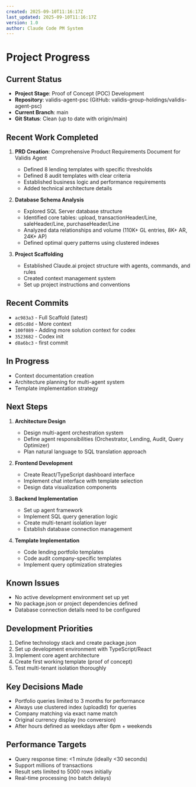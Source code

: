 ```yaml
---
created: 2025-09-10T11:16:17Z
last_updated: 2025-09-10T11:16:17Z
version: 1.0
author: Claude Code PM System
---
```


# Project Progress

## Current Status
- **Project Stage**: Proof of Concept (POC) Development
- **Repository**: validis-agent-psc (GitHub: validis-group-holdings/validis-agent-psc)
- **Current Branch**: main
- **Git Status**: Clean (up to date with origin/main)

## Recent Work Completed
1. **PRD Creation**: Comprehensive Product Requirements Document for Validis Agent
   - Defined 8 lending templates with specific thresholds
   - Defined 8 audit templates with clear criteria
   - Established business logic and performance requirements
   - Added technical architecture details

2. **Database Schema Analysis**
   - Explored SQL Server database structure
   - Identified core tables: upload, transactionHeader/Line, saleHeader/Line, purchaseHeader/Line
   - Analyzed data relationships and volume (110K+ GL entries, 8K+ AR, 24K+ AP)
   - Defined optimal query patterns using clustered indexes

3. **Project Scaffolding**
   - Established Claude.ai project structure with agents, commands, and rules
   - Created context management system
   - Set up project instructions and conventions

## Recent Commits
- `ac983a3` - Full Scaffold (latest)
- `d05cd8d` - More context
- `100f089` - Adding more solution context for codex
- `3523682` - Codex init
- `d8a6bc3` - first commit

## In Progress
- Context documentation creation
- Architecture planning for multi-agent system
- Template implementation strategy

## Next Steps
1. **Architecture Design**
   - Design multi-agent orchestration system
   - Define agent responsibilities (Orchestrator, Lending, Audit, Query Optimizer)
   - Plan natural language to SQL translation approach

2. **Frontend Development**
   - Create React/TypeScript dashboard interface
   - Implement chat interface with template selection
   - Design data visualization components

3. **Backend Implementation**
   - Set up agent framework
   - Implement SQL query generation logic
   - Create multi-tenant isolation layer
   - Establish database connection management

4. **Template Implementation**
   - Code lending portfolio templates
   - Code audit company-specific templates
   - Implement query optimization strategies

## Known Issues
- No active development environment set up yet
- No package.json or project dependencies defined
- Database connection details need to be configured

## Development Priorities
1. Define technology stack and create package.json
2. Set up development environment with TypeScript/React
3. Implement core agent architecture
4. Create first working template (proof of concept)
5. Test multi-tenant isolation thoroughly

## Key Decisions Made
- Portfolio queries limited to 3 months for performance
- Always use clustered index (uploadId) for queries
- Company matching via exact name match
- Original currency display (no conversion)
- After hours defined as weekdays after 6pm + weekends

## Performance Targets
- Query response time: <1 minute (ideally <30 seconds)
- Support millions of transactions
- Result sets limited to 5000 rows initially
- Real-time processing (no batch delays)